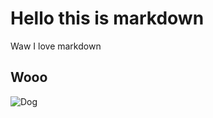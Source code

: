 # Hello this is markdown
Waw I love markdown

## Wooo

![Dog](https://upload.wikimedia.org/wikipedia/commons/thumb/1/15/Cat_August_2010-4.jpg/1200px-Cat_August_2010-4.jpg)
